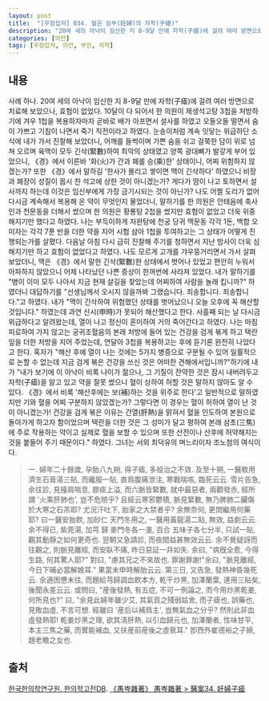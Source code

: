 ```yaml
---
layout: post
title:  "[우잠잡저] 034. 젊은 임부(妊婦)의 자학(子瘧)"
description: "20여 세의 아낙이 임신한 지 8-9달 만에 자학(子瘧)에 걸려 여러 방면으로 치료해 보았으나, 효험이 없었다. ..."
categories: [의안]
tags: [우잠잡저, 의안, 부인, 자학]
---
```


## 내용

사례 하나. 20여 세의 아낙이 임신한 지 8-9달 만에 자학(子瘧)에 걸려 여러 방면으로 치료해 보았으나, 효험이 없었다. 10달이 다 되어서 한 의원이 제생석고탕 3첩을 처방하기에 겨우 1첩을 복용하자마자 곧바로 배가 아프면서 설사를 하였고 오들오들 떨면서 숨이 가쁘고 기침이 나면서 죽기 직전이라고 하였다. 눈송이처럼 계속 잇닿는 위급하단 소식에 내가 가서 진찰해 보았더니, 어깨를 들썩이며 가쁜 숨을 쉬고 걸쭉한 담이 위로 넘쳐 오르며 육맥이 모두 긴삭(緊數)하여 최악의 상태였고 양쪽 광대뼈가 발갛게 부어 있었으니, 《경》에서 이른바 '화(火)가 간과 폐를 승(乘)한' 상태이니, 어찌 위험하지 않겠는가? 또한 《경》에서 말하길 '한사가 몰리고 쌓이면 맥이 긴삭하다' 하였으니 비장과 폐장이 성질이 몹시 찬 석고에 상한 것이 아니겠는가? 게다가 땀이 나고 토하면서 설사까지 하는데 이것은 임신부에게 가장 금기시되는 것이 아닌가? 나도 어쩔 도리가 없어 다시금 계속해서 복용해 온 약이 무엇인지 물었더니, 말하기를 한 의원은 안태음에 축사인과 천문동을 더해서 썼으며 한 의원은 황룡탕 2첩을 썼지만 효험이 없었고 더욱 위중해지기만 했다고 하였다. 나는 부득이하게 자완탕에 천궁 당귀 맥문동 각각 1돈, 백합 오미자는 각각 7푼 반을 더한 약을 지어 시험 삼아 1첩을 투여하고는 그 상태가 어떻게 진행되는가를 살폈다. 다음날 아침 다시 급히 진찰해 주기를 청하면서 지난 밤사이 더욱 심해지기만 하고 효험이 없었다고 하였다. 나도 모르게 고개를 갸우뚱거리면서 가서 살펴보았더니, 맥은 《경》에서 말한 긴삭(緊數)한 상태에서 벗어나 있었고 편안히 누워서 아파하지 않았으니 어제 나타났던 나쁜 증상이 한꺼번에 사라져 있었다. 내가 말하기를 "병이 이미 모두 나아서 지금 현재 살길을 찾았는데 어찌하여 사람을 놀래 킵니까?" 하였더니 대답하기를 "선생님께서 오시지 않을까봐 그랬습니다. 죄송합니다. 죄송합니다."고 하였다. 내가 "맥이 긴삭하여 위험했던 상태를 벗어났으니 오늘 오후에 꼭 해산할 것입니다." 하였는데 과연 신시(申時)가 못되어 해산했다고 한다. 사흘째 되는 날 다시금 위급하다고 알려왔는데, 열이 나고 정신이 혼미하여 거의 죽어간다고 하였다. 나는 마침 피로하여 가지 않고는 궁귀조혈음의 본래 처방에 들어 있는 건강을 검게 볶게 하고 택란 잎을 더한 처방을 지어 주었는데, 연달아 3첩을 복용하고는 후에 듣기론 완전히 나았다고 한다. 혹자가 "해산 후에 열이 나는 것에는 5가지 병증으로 구분될 수 있어 일률적으로 논할 수 없는데 지금 검게 볶은 건강을 쓰신 것은 어떠한 견해에서입니까?"하기에 내가 "내가 보기에 이 아낙이 비록 나이가 젊으나, 그 기질이 잔약한 것은 잠시 내버려두고 자학(子瘧)을 앓고 있고 약을 잘못 썼으니 혈이 상하여 허할 것은 말하지 않아도 알 수 있다. 《경》에서 비록 '해산후에는 보(補)하는 것을 위주로 한다'고 일반적으로 말하였지만 기와 혈을 어찌 구분하지 않았겠는가? 그렇다면 이 경우는 혈이 허하여 열이 난 것이 아니겠는가! 건강을 검게 볶은 이유는 간열(肝熱)을 맑혀서 혈을 인도하여 본원으로 돌아가게 하고자 함이었으며 택란을 더한 것은 그 성미가 달고 평하여 본래 삼초(三焦)에 주로 작용하는 약이고 실제로 혈을 보할 수 있으며 또한 산전이나 산후에 허약해지는 것을 붙들어 주기 때문이다." 하였다. 그녀는 서외 최덕유의 며느리이자 조노첨의 여식이다.

> 一. 婦年二十餘歲, 孕胎八九朔, 得子瘧, 多般治之不效. 及至十朔, 一醫敎用濟生石膏湯三貼, 而纔服一貼, 直爲腹痛泄注, 寒戰喘咳, 臨死云云. 雪片告急, 余往診, 見擡肩喘息, 膠痰上溢, 而六脈皆緊數, 就中最惡者, 兩顴發赤, 經所謂 '火乘肝肺也', 豈不危險乎? 且經云寒邪鬱積, 脈見緊數, 無乃脾肺二臟傷於大寒之石羔耶? 尤況汗吐下, 胎家之大禁者乎? 余無奈何, 更問繼用何藥耶? 曰一醫安胎飮, 加砂仁 天門冬用之, 一醫用黃龍湯二貼, 無效, 益劇云云. 余不得已, 紫莞湯, 加芎 歸 麥門冬各一戔, 百合 五味子各七分半, 只試一貼, 觀其動靜之如何更奇也. 翌朝又急請診, 而夜間益甚無效云云. 余不覺疑訝而往觀之, 則脈見離經, 而安臥不痛, 昨日惡証一幷如失. 余曰, "病旣全愈, 今得生路, 何其驚人耶?" 對曰, "慮其兄之不來故也. 罪謝罪謝!"余曰, "脈見離經, 今日下晡必當解娩耳." 果當未申時解胎云云. 第三日, 又告急, 發熱神昏幾死云. 余適困憊未往, 而題給芎歸調血飮本方, 乾干炒黑, 加澤蘭葉, 連用三貼矣, 後聞永差云云. 或問曰, "産後發熱, 有五症, 不可一例論之, 而今用炒黑乾姜, 何所見也?" 曰, "余見此婦年雖少艾, 其氣質之殘弱姑舍, 而子瘧也, 誤藥也, 見敗血虛, 不言可想. 經雖曰 '産后以補爲主', 豈無氣血之分乎? 然則此非血虛發熱耶! 乾姜炒黑之理, 欲其淸肝熱, 以引血歸元也, 加澤蘭者, 性味甘平, 本主三焦之藥, 而實能補血, 又扶産前産後之虛衰耳." 卽西外崔德裕之子婦, 趙老瞻之女也.

## 출처

[한국한의학연구원. 한의학고전DB](https://mediclassics.kr/). [《愚岑雜著》 愚岑雜著 > 醫案34. 妊婦子瘧](https://mediclassics.kr/books/48/volume/1#content_264)